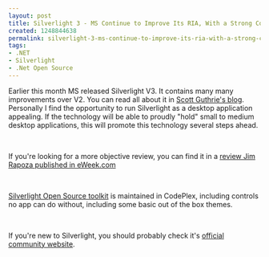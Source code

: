 ```yaml
---
layout: post
title: Silverlight 3 - MS Continue to Improve Its RIA, With a Strong Community Support
created: 1248844638
permalink: silverlight-3-ms-continue-to-improve-its-ria-with-a-strong-community-support
tags:
- .NET
- Silverlight
- .Net Open Source
---
```

<p>Earlier this month MS released Silverlight V3. It contains many many improvements over V2. You can read all about it in <a target="_blank" href="http://weblogs.asp.net/scottgu/archive/2009/07/10/silverlight-3-released.aspx">Scott Guthrie's blog</a>. Personally I find the opportunity to run Silverlight as a desktop application appealing. If the technology will be able to proudly &quot;hold&quot; small to medium desktop applications, this will promote this technology several steps ahead.</p>
<p>&nbsp;</p>
<p>If you're looking for a more objective review, you can find it in a <a target="_blank" href="http://www.eweek.com/c/a/Application-Development/REVIEW-Silverlight-3-Is-A-Powerful-Tool-in-Microsoft-Developers-Arsenal-448168/1/">review Jim Rapoza published in eWeek.com </a></p>
<p>&nbsp;</p>
<p><a href="http://silverlight.codeplex.com/" target="_blank">Silverlight Open Source toolkit</a> is maintained in CodePlex, including controls no app can do without, including some basic out of the box themes.</p>
<p>&nbsp;</p>
<p>If you're new to Silverlight, you should probably check it's <a href="http://silverlight.net/Community/" target="_blank">official community website</a>.</p>
